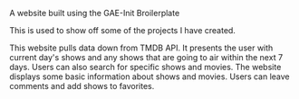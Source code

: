 A website built using the GAE-Init Broilerplate

This is used to show off some of the projects I have created.

This website pulls data down from TMDB API. It presents the user with current day's shows and any shows that are going to air within the next 7 days. Users can also search for specific shows and movies. The website displays some basic information about shows and movies. Users can leave comments and add shows to favorites.
